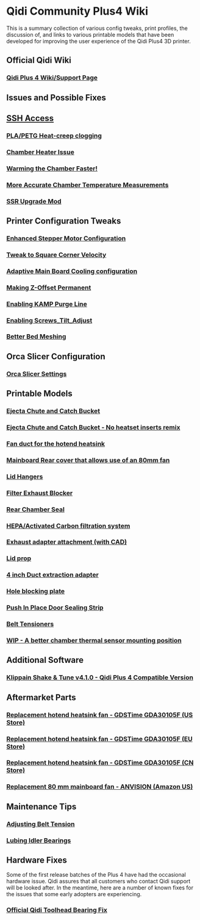 # Qidi Community Plus4 Wiki

This is a summary collection of various config tweaks, print profiles, the discussion of, and
links to various printable models that have been developed for improving the user experience
of the Qidi Plus4 3D printer.

## Official Qidi Wiki

### [Qidi Plus 4 Wiki/Support Page](https://wiki.qidi3d.com/en/PLUS4)

## Issues and Possible Fixes

## [SSH Access](./content/ssh-access/README.md)

### [PLA/PETG Heat-creep clogging](./content/nozzle-clogging-tips/README.md)

### [Chamber Heater Issue](./content/chamber-heater-issue/README.md)

### [Warming the Chamber Faster!](./content/tuning-for-40-percent-heater-power/README.md)

### [More Accurate Chamber Temperature Measurements](./content/chamber-heater-investigation/README.md)

### [SSR Upgrade Mod](./content/heater-ssr-upgrade/README.md)


## Printer Configuration Tweaks

### [Enhanced Stepper Motor Configuration](./content/stepper-motor-tweaks/README.md)

### [Tweak to Square Corner Velocity](./content/square-corner-velocity/README.md)

### [Adaptive Main Board Cooling configuration](./content/adaptive-main-board-cooling)

### [Making Z-Offset Permanent](./content/making-z-offset-permanent)

### [Enabling KAMP Purge Line](./content/kamp-purging)

### [Enabling Screws_Tilt_Adjust](./content/Screws-Tilt-Adjust/)

### [Better Bed Meshing](./content/more-accurate-bed-meshing/README.md)


## Orca Slicer Configuration

### [Orca Slicer Settings](./content/orca-slicer-settings)


## Printable Models

### [Ejecta Chute and Catch Bucket](https://www.thingiverse.com/thing:6789666)

### [Ejecta Chute and Catch Bucket - No heatset inserts remix](https://www.thingiverse.com/thing:6794632)

### [Fan duct for the hotend heatsink](https://www.thingiverse.com/thing:6782612)

### [Mainboard Rear cover that allows use of an 80mm fan](https://www.thingiverse.com/thing:6787302)

### [Lid Hangers](https://www.printables.com/model/1025183-qidi-plus-4-lid-hanger)

### [Filter Exhaust Blocker](https://www.printables.com/model/1037302-qidi-plus-4-filter-exhaust-blocker)

### [Rear Chamber Seal](https://www.printables.com/model/1040774-qidi-plus-4-rear-chamber-cover)

### [HEPA/Activated Carbon filtration system](https://www.printables.com/model/1022271-qidi-plus-4-filtration-system)

### [Exhaust adapter attachment (with CAD)](https://www.printables.com/model/1040218-qidi-plus-4-exhaust-adapter)

### [Lid prop](https://www.printables.com/model/1039528-qidi-plus4-lid-prop)

### [4 inch Duct extraction adapter](https://www.printables.com/model/1036212-qidi-plus-4-4-inch-duct)

### [Hole blocking plate](https://www.printables.com/model/1039152-qidi-4-plus-ports-cover)

### [Push In Place Door Sealing Strip](https://www.thingiverse.com/thing:6801577)

### [Belt Tensioners](https://www.printables.com/model/1044712-qidi-plus4-belt-tensioners/files)

### [WIP - A better chamber thermal sensor mounting position](https://www.thingiverse.com/thing:6802256)

## Additional Software

### [Klippain Shake & Tune v4.1.0 - Qidi Plus 4 Compatible Version](https://github.com/qidi-community/ShakeTune-For-Plus4)


## Aftermarket Parts

### [Replacement hotend heatsink fan - GDSTime GDA30105F (US Store)](https://west3d.com/products/gdstime-dc-24v-30x30x10-axial-fan-24v-gda30105f-dual-ball-bearing-1200rpm-1w-06a-xh2-54)

### [Replacement hotend heatsink fan - GDSTime GDA30105F (EU Store)](https://www.hotend.eu/p/gdstime-axial-fan-sleeve-3010-24v)

### [Replacement hotend heatsink fan - GDSTime GDA30105F (CN Store)](https://www.aliexpress.com/item/1005002857100082.html)

### [Replacement 80 mm mainboard fan - ANVISION (Amazon US)](https://www.amazon.com/ANVISION-2-Pack-Brushless-Cooling-Bearing/dp/B0C18G953Z)


## Maintenance Tips

### [Adjusting Belt Tension](./content/adjusting-belt-tension)

### [Lubing Idler Bearings](https://drive.google.com/file/d/1_KHpMQJNxle0u21L5dIt-LYLbkvVnGiD/view)


## Hardware Fixes

Some of the first release batches of the Plus 4 have had the occasional hardware issue.
Qidi assures that all customers who contact Qidi support will be looked after.
In the meantime, here are a number of known fixes for the issues that some early adopters are experiencing.

### [Official Qidi Toolhead Bearing Fix](https://drive.google.com/drive/folders/1O0PR0vbxy0Tv7vgcNma1JERQyz9Ir3xW)



